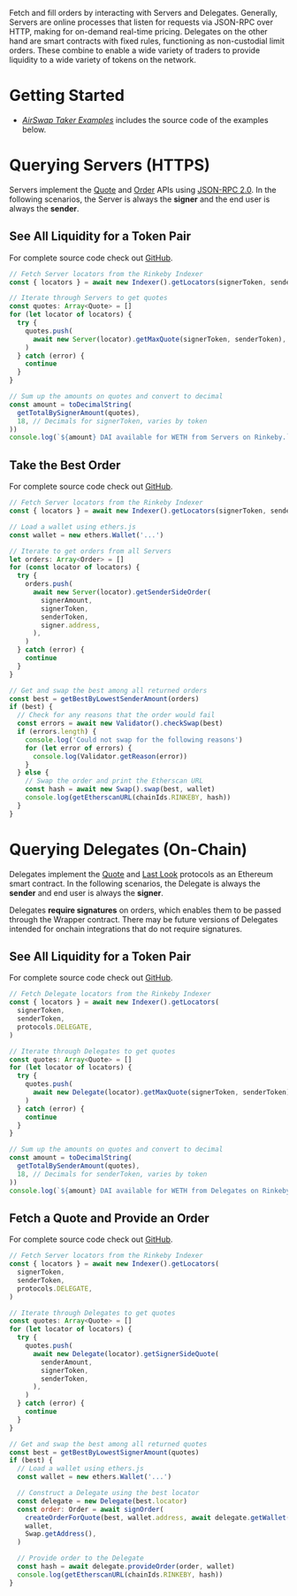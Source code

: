 Fetch and fill orders by interacting with Servers and Delegates. Generally, Servers are online processes that listen for requests via JSON-RPC over HTTP, making for on-demand real-time pricing. Delegates on the other hand are smart contracts with fixed rules, functioning as non-custodial limit orders. These combine to enable a wide variety of traders to provide liquidity to a wide variety of tokens on the network.

# Getting Started

- [_AirSwap Taker Examples_](https://github.com/airswap/airswap-taker-examples) includes the source code of the examples below.

# Querying Servers (HTTPS)

Servers implement the [Quote](../protocols/quote.md) and [Order](../protocols/order.md) APIs using [JSON-RPC 2.0](http://www.jsonrpc.org/specification). In the following scenarios, the Server is always the **signer** and the end user is always the **sender**.

## See All Liquidity for a Token Pair

For complete source code check out [GitHub](https://github.com/airswap/airswap-taker-examples/blob/master/examples/server-liquidity.ts).

```javascript
// Fetch Server locators from the Rinkeby Indexer
const { locators } = await new Indexer().getLocators(signerToken, senderToken)

// Iterate through Servers to get quotes
const quotes: Array<Quote> = []
for (let locator of locators) {
  try {
    quotes.push(
      await new Server(locator).getMaxQuote(signerToken, senderToken),
    )
  } catch (error) {
    continue
  }
}

// Sum up the amounts on quotes and convert to decimal
const amount = toDecimalString(
  getTotalBySignerAmount(quotes),
  18, // Decimals for signerToken, varies by token
))
console.log(`${amount} DAI available for WETH from Servers on Rinkeby.`)
```

## Take the Best Order

For complete source code check out [GitHub](https://github.com/airswap/airswap-taker-examples/blob/master/examples/server-order.ts).

```javascript
// Fetch Server locators from the Rinkeby Indexer
const { locators } = await new Indexer().getLocators(signerToken, senderToken)

// Load a wallet using ethers.js
const wallet = new ethers.Wallet('...')

// Iterate to get orders from all Servers
let orders: Array<Order> = []
for (const locator of locators) {
  try {
    orders.push(
      await new Server(locator).getSenderSideOrder(
        signerAmount,
        signerToken,
        senderToken,
        signer.address,
      ),
    )
  } catch (error) {
    continue
  }
}

// Get and swap the best among all returned orders
const best = getBestByLowestSenderAmount(orders)
if (best) {
  // Check for any reasons that the order would fail
  const errors = await new Validator().checkSwap(best)
  if (errors.length) {
    console.log('Could not swap for the following reasons')
    for (let error of errors) {
      console.log(Validator.getReason(error))
    }
  } else {
    // Swap the order and print the Etherscan URL
    const hash = await new Swap().swap(best, wallet)
    console.log(getEtherscanURL(chainIds.RINKEBY, hash))
  }
}
```

# Querying Delegates (On-Chain)

Delegates implement the [Quote](../protocols/quote.md) and [Last Look](../system/apis.md#last-look-api) protocols as an Ethereum smart contract. In the following scenarios, the Delegate is always the **sender** and end user is always the **signer**.

Delegates **require signatures** on orders, which enables them to be passed through the Wrapper contract. There may be future versions of Delegates intended for onchain integrations that do not require signatures.

## See All Liquidity for a Token Pair

For complete source code check out [GitHub](https://github.com/airswap/airswap-taker-examples/blob/master/examples/delegate-liquidity.ts).

```javascript
// Fetch Delegate locators from the Rinkeby Indexer
const { locators } = await new Indexer().getLocators(
  signerToken,
  senderToken,
  protocols.DELEGATE,
)

// Iterate through Delegates to get quotes
const quotes: Array<Quote> = []
for (let locator of locators) {
  try {
    quotes.push(
      await new Delegate(locator).getMaxQuote(signerToken, senderToken),
    )
  } catch (error) {
    continue
  }
}

// Sum up the amounts on quotes and convert to decimal
const amount = toDecimalString(
  getTotalBySenderAmount(quotes),
  18, // Decimals for senderToken, varies by token
))
console.log(`${amount} DAI available for WETH from Delegates on Rinkeby.`)
```

## Fetch a Quote and Provide an Order

For complete source code check out [GitHub](https://github.com/airswap/airswap-taker-examples/blob/master/examples/delegate-order.ts).

```javascript
// Fetch Server locators from the Rinkeby Indexer
const { locators } = await new Indexer().getLocators(
  signerToken,
  senderToken,
  protocols.DELEGATE,
)

// Iterate through Delegates to get quotes
const quotes: Array<Quote> = []
for (let locator of locators) {
  try {
    quotes.push(
      await new Delegate(locator).getSignerSideQuote(
        senderAmount,
        signerToken,
        senderToken,
      ),
    )
  } catch (error) {
    continue
  }
}

// Get and swap the best among all returned quotes
const best = getBestByLowestSignerAmount(quotes)
if (best) {
  // Load a wallet using ethers.js
  const wallet = new ethers.Wallet('...')

  // Construct a Delegate using the best locator
  const delegate = new Delegate(best.locator)
  const order: Order = await signOrder(
    createOrderForQuote(best, wallet.address, await delegate.getWallet()),
    wallet,
    Swap.getAddress(),
  )

  // Provide order to the Delegate
  const hash = await delegate.provideOrder(order, wallet)
  console.log(getEtherscanURL(chainIds.RINKEBY, hash))
}
```
